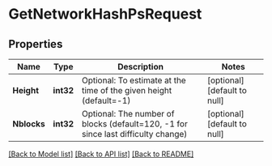 # GetNetworkHashPsRequest

## Properties
Name | Type | Description | Notes
------------ | ------------- | ------------- | -------------
**Height** | **int32** | Optional: To estimate at the time of the given height (default&#x3D;-1) | [optional] [default to null]
**Nblocks** | **int32** | Optional: The number of blocks (default&#x3D;120, -1 for since last difficulty change) | [optional] [default to null]

[[Back to Model list]](../README.md#documentation-for-models) [[Back to API list]](../README.md#documentation-for-api-endpoints) [[Back to README]](../README.md)

